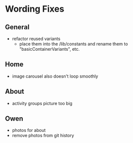 # Wording Fixes

## General

-   refactor reused variants
    -   place them into the /lib/constants and rename them to "basicContainerVariants", etc.

## Home

-   image carousel also doesn't loop smoothly

## About

-   activity groups picture too big

## Owen

-   photos for about
-   remove photos from git history
